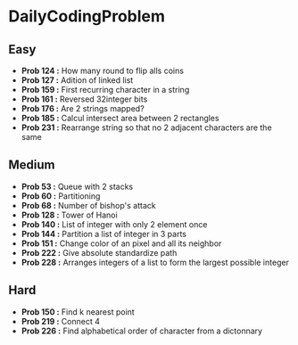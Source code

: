# DailyCodingProblem

## Easy

- **Prob 124 :** How many round to flip alls coins
- **Prob 127 :** Adition of linked list
- **Prob 159 :** First recurring character in a string
- **Prob 161 :** Reversed 32integer bits
- **Prob 176 :** Are 2 strings mapped?
- **Prob 185 :** Calcul intersect area between 2 rectangles
- **Prob 231 :** Rearrange string so that no 2 adjacent characters are the same

## Medium

- **Prob 53 :** Queue with 2 stacks
- **Prob 60 :** Partitioning
- **Prob 68 :** Number of bishop's attack
- **Prob 128 :** Tower of Hanoi
- **Prob 140 :** List of integer with only 2 element once
- **Prob 144 :** Partition a list of integer in 3 parts
- **Prob 151 :** Change color of an pixel and all its neighbor
- **Prob 222 :** Give absolute standardize path
- **Prob 228 :** Arranges integers of a list to form the largest possible integer

## Hard
- **Prob 150 :** Find k nearest point
- **Prob 219 :** Connect 4
- **Prob 226 :** Find alphabetical order of character from a dictonnary
